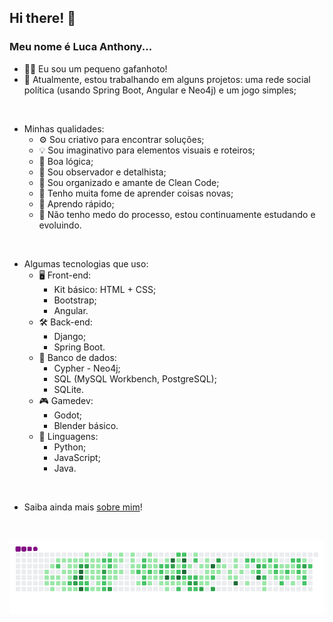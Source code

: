 ## Hi there! 👋
### Meu nome é Luca Anthony...

- 🦗🖖 Eu sou um pequeno gafanhoto!
- 🔭 Atualmente, estou trabalhando em alguns projetos: uma rede social política (usando Spring Boot, Angular e Neo4j) e um jogo simples;
<br>

- Minhas qualidades:
  - ⚙️ Sou criativo para encontrar soluções;
  - 💡 Sou imaginativo para elementos visuais e roteiros;
  - 🧠 Boa lógica;
  - 👀 Sou observador e detalhista;
  - 🧹 Sou organizado e amante de Clean Code;
  - 📖 Tenho muita fome de aprender coisas novas;
  - 🤯 Aprendo rápido;
  - 💪 Não tenho medo do processo, estou continuamente estudando e evoluindo.
<br>

- Algumas tecnologias que uso:
  - 🖥️ Front-end:
    - Kit básico: HTML + CSS;
    - Bootstrap;
    - Angular.
  - 🛠️ Back-end:
    - Django;
    - Spring Boot.
  - 💾 Banco de dados:
    - Cypher - Neo4j;
    - SQL (MySQL Workbench, PostgreSQL);
    - SQLite.
  - 🎮 Gamedev:
    - Godot;
    - Blender básico.
  - 📝 Linguagens:
    - Python;
    - JavaScript;
    - Java.
<br>

- Saiba ainda mais [sobre mim](https://antth-luca.github.io/)!
<br>

![snake gif](https://github.com/antth-Luca/antth-Luca/blob/output/github-contribution-grid-snake.gif)
